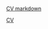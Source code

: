 [CV markdown](https://gbeisembaeva.github.io/rsschool-cv/)


[CV](https://gbeisembaeva.github.io/rsschool-cv/)
